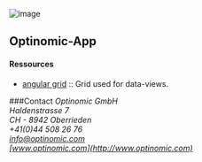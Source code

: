 

![image](http://www.ottiger.org/optinomic_logo/optinomic_logo_small.png)
## Optinomic-App


#### Ressources
- [angular grid](http://www.angulargrid.com/index.html)  ::  Grid used for data-views.


###Contact
*Optinomic GmbH*   
*Haldenstrasse 7*     
*CH - 8942 Oberrieden*     
*+41(0)44 508 26 76*    
*info@optinomic.com*   
*[www.optinomic.com](http://www.optinomic.com)*   

